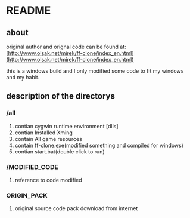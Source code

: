 # README
## about
original author and orignal code can be found at:
[http://www.olsak.net/mirek/ff-clone/index_en.html](http://www.olsak.net/mirek/ff-clone/index_en.html)

this is a windows build and I only modified some code to
fit my windows and my habit.

## description of the directorys
### /all
1. contian cygwin runtime environment [dlls]
2. contian Installed Xming
3. contain All game resources
4. contain ff-clone.exe(modified something and compiled for windows)
5. contian start.bat(double click to run)

### /MODIFIED_CODE
1. reference to code modified

### ORIGIN_PACK
1. original source code pack download from internet




